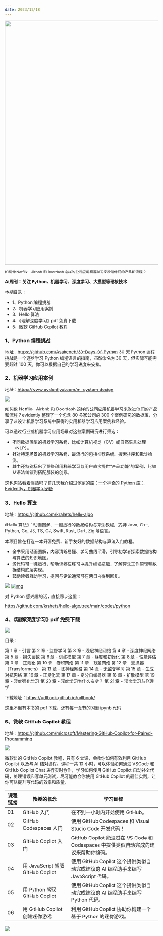 ```yaml
---
date: 2023/12/18
---
```


<img src="https://my-wechat.oss-cn-beijing.aliyuncs.com/F0vJTgpXsAE8oHS.png" width="800" />

<small>如何像 Netflix、Airbnb 和 Doordash 这样的公司应用机器学习来改进他们的产品和流程？</small>

**Ai周刊：关注 Python、机器学习、深度学习、大模型等硬核技术**


本期目录：

- 1、Python 编程挑战
- 2、机器学习应用案例
- 3、Hello 算法
- 4、《理解深度学习》pdf 免费下载
- 5、微软 GitHub Copilot 教程

### 1、Python 编程挑战

地址：https://github.com/Asabeneh/30-Days-Of-Python
30 天 Python 编程挑战是一个逐步学习 Python 编程语言的指南，虽然命名为 30 天，但实际可能需要超过 100 天。你可以根据自己的学习进度来安排。

### 2、机器学习应用案例

地址：https://www.evidentlyai.com/ml-system-design

![](https://my-wechat.oss-cn-beijing.aliyuncs.com/F0vJTgpXsAE8oHS.png)

如何像 Netflix、Airbnb 和 Doordash 这样的公司应用机器学习来改进他们的产品和流程？evidently 整理了一个包含 80 多家公司的 300 个案例研究的数据库，分享了从设计机器学习系统中获得的实用机器学习应用案例和经验。

可以通过行业或机器学习应用场景对这些案例研究进行筛选：

- 不同数据类型的机器学习系统，比如计算机视觉（CV）或自然语言处理（NLP）。
- 针对特定场景的机器学习系统，最流行的包括推荐系统、搜索排序和欺诈检测。
- 其中还特别标出了那些利用机器学习为用户直接提供“产品功能”的案例，比如从语法纠错到搭配服装的创意。

这也网站看着眼熟吗？前几天我介绍过他家的库：[一个神奇的 Python 库：Evidently，机器学习必备](https://mp.weixin.qq.com/s/2eMxfzAS8UltfTAoAkUipg)

### 3、Hello 算法

地址：https://github.com/krahets/hello-algo

《Hello 算法》：动画图解、一键运行的数据结构与算法教程，支持 Java, C++, Python, Go, JS, TS, C#, Swift, Rust, Dart, Zig 等语言。

本项目旨在打造一本开源免费、新手友好的数据结构与算法入门教程。

- 全书采用动画图解，内容清晰易懂、学习曲线平滑，引导初学者探索数据结构与算法的知识地图。
- 源代码可一键运行，帮助读者在练习中提升编程技能，了解算法工作原理和数据结构底层实现。
- 鼓励读者互助学习，提问与评论通常可在两日内得到回复。

[![](https://my-wechat.oss-cn-beijing.aliyuncs.com/68747470733a2f2f7777772e68656c6c6f2d616c676f2e636f6d2f696e6465782e6173736574732f616e696d6174696f6e2e676966.gif)](https://camo.githubusercontent.com/5fa4f85d0ee8b6bb47d8ac40a2ddcf048a6cb6932590e597ec10a224ff9c3967/68747470733a2f2f7777772e68656c6c6f2d616c676f2e636f6d2f696e6465782e6173736574732f616e696d6174696f6e2e676966) [![img](https://camo.githubusercontent.com/42ed03148f64c5323784eceba9afd0971d4d8e6b09a0f13afca19eb9e13cb797/68747470733a2f2f7777772e68656c6c6f2d616c676f2e636f6d2f696e6465782e6173736574732f72756e6e696e675f636f64652e676966)](https://camo.githubusercontent.com/42ed03148f64c5323784eceba9afd0971d4d8e6b09a0f13afca19eb9e13cb797/68747470733a2f2f7777772e68656c6c6f2d616c676f2e636f6d2f696e6465782e6173736574732f72756e6e696e675f636f64652e676966)



对 Python 感兴趣的话，直接移步这里：

https://github.com/krahets/hello-algo/tree/main/codes/python

### 4、《理解深度学习》pdf 免费下载

![](https://my-wechat.oss-cn-beijing.aliyuncs.com/GAn3im9a8AAAfaz.jpeg)

目录：

第 1 章 - 引言
第 2 章 - 监督学习
第 3 章 - 浅层神经网络
第 4 章 - 深度神经网络
第 5 章 - 损失函数
第 6 章 - 训练模型
第 7 章 - 梯度和初始化
第 8 章 - 性能评估
第 9 章 - 正则化
第 10 章 - 卷积网络
第 11 章 - 残差网络
第 12 章 - 变换器（Transformers）
第 13 章 - 图神经网络
第 14 章 - 无监督学习
第 15 章 - 生成对抗网络
第 16 章 - 正规化流
第 17 章 - 变分自编码器
第 18 章 - 扩散模型
第 19 章 - 深度强化学习
第 20 章 - 深度学习为什么有效？
第 21 章 - 深度学习与伦理学

下载地址：https://udlbook.github.io/udlbook/

这里不但有本书的 pdf 下载，还有每一章节的习题 ipynb 代码

### 5、微软 GitHub Copilot 教程

地址：https://github.com/microsoft/Mastering-GitHub-Copilot-for-Paired-Programming

![](https://my-wechat.oss-cn-beijing.aliyuncs.com/GitHub%20101%20-%20Curriculum.png)

微软出的 GitHub Copilot 教程，只有 6 堂课，会教你如何有效利用 GitHub Copilot 以及与 AI 结对编程。课程一共 10 小时，可以体验如何通过 VSCode 和 GitHub Copilot Chat 进行实时协作，学习如何使用 GitHub Copilot 自动补全代码，处理错误和写单元测试，尽可能教会你使用 GitHub Copilot 的最佳实践，让你可以提升写代码的效率和质量。

| 课程链接 | 教授的概念                     | 学习目标                                                     |
| -------- | ------------------------------ | ------------------------------------------------------------ |
| 01       | GitHub 入门                     | 在不到一小时内开始使用 GitHub。                               |
| 02       | GitHub Codespaces 入门          | 使用 GitHub Codespaces 和 Visual Studio Code 开发代码！          |
| 03       | GitHub Copilot 入门             | GitHub Copilot 能通过在 VS Code 和 Codespaces 中提供类似自动完成的建议来帮助你编码。 |
| 04       | 用 JavaScript 驾驭 GitHub Copilot | 使用 GitHub Copilot 这个提供类似自动完成建议的 AI 编程助手来编写 JavaScript 代码。 |
| 05       | 用 Python 驾驭 GitHub Copilot     | 使用 GitHub Copilot 这个提供类似自动完成建议的 AI 编程助手来编写 Python 代码。 |
| 06       | 用 GitHub Copilot 创建迷你游戏   | 利用 GitHub Copilot 协助你构建一个基于 Python 的迷你游戏。       |

![](https://my-wechat.oss-cn-beijing.aliyuncs.com/WX20230912-203916-20231216224408112-20231216224501243.png)
